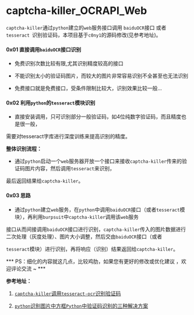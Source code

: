 # captcha-killer_OCRAPI_Web

 `captcha-killer`通过`python`建立的`web`服务接口调用 `baiduOCR`接口 或者`tesseract `识别验证码，本项目基于`c0ny1`的源码修改(见参考地址)。

#### 0x01 直接调用`baiduOCR`接口识别

* 免费识别次数比较有限,尤其识别精度较高的接口
 
* 不能识别太小的验证码图片，而较大的图片非常容易识别不全甚至也无法识别

* 免费接口就是免费接口，受条件限制比较大，识别效果比较一般...

#### 0x02 利用`python`的`tesseract`模块识别

* 直接安装调用，只可识别部分一般验证码，如4位纯数字验证码，而且精度也是很一般，

需要对tesseract字库进行深度训练来提高识别的精度。

**整体识别流程：**

* 通过`python`启动一个`web`服务器开放一个接口来接收`captcha-killer`传来的验证码图片内容，然后调用`tesseract`来识别，
 
最后返回结果给`captcha-killer`。

#### 0x03  思路

* 通过`python`建立`web`服务，在`python`中调用`baiduOCR`接口（或者`tesseract`模块），再利用`burpsuit`中`captcha-killer`调用该`web`服务

接口从而间接调用`baiduOCR`接口进行识别，`captcha-killer`传入的图片数据进行二次处理（灰度处理）、图片大小调整，然后交由`baiduOCR`接口（或者

`tesseract`模块）进行识别，再将响应（识别）结果返回给`captcha-killer`。


*** PS：细化的内容就这几点，比较鸡肋，如果您有更好的修改或优化建议 ，欢迎评论交流 ~ ***


**参考地址：**

1. [`captcha-killer`调用`tesseract-ocr`识别验证码](https://github.com/c0ny1/captcha-killer/tree/master/doc/case01)

2. [`python`识别图片中方框`Python`中验证码识别的三种解决方案](https://blog.csdn.net/weixin_34959771/article/details/112337901)




